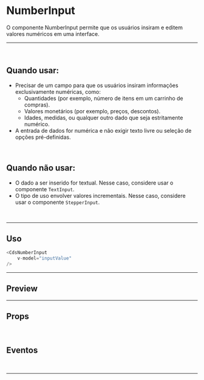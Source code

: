 # NumberInput

O componente NumberInput permite que os usuários insiram e editem valores numéricos em uma interface.

---
<br>

## Quando usar:
- Precisar de um campo para que os usuários insiram informações exclusivamente numéricas, como:
	- Quantidades (por exemplo, número de itens em um carrinho de compras).
	- Valores monetários (por exemplo, preços, descontos).
	- Idades, medidas, ou qualquer outro dado que seja estritamente numérico.
- A entrada de dados for numérica e não exigir texto livre ou seleção de opções pré-definidas.
<br>

## Quando não usar:
- O dado a ser inserido for textual. Nesse caso, considere usar o componente `TextInput`.
- O tipo de uso envolver valores incrementais. Nesse caso, considere usar o componente `StepperInput`.

<br>

---

## Uso

```js
<CdsNumberInput
	v-model="inputValue"
/>
```

---

## Preview

<PreviewBuilder
	:args
	:component="CdsNumberInput"
	:events
/>

---

## Props

<APITable
	name="CdsNumberInput"
	section="props"
/>
<br>

## Eventos

<APITable
	name="CdsNumberInput"
	section="events"
/>
<br>

---


<script setup>
import { ref } from 'vue';
import CdsNumberInput from '@/components/NumberInput.vue';

const events = [
	'update:modelValue',
	'update:unmaskedValue',
	'change',
	'focus',
	'blur',
];

const args = ref({
	money: true,
	label: 'Valor',
	mobile: false,
	disabled: false,
	required: false,
	fluid: false,
	floatingLabel: false,
	lazy: false,
	errorMessage: 'Campo obrigatório',
	state: 'default',
	placeholder: 'Digite algo...',
	mask: null,
	tooltip: '',
	tooltipIcon: 'info-outline',
	linkText: '',
	linkUrl: '',
	supportingText: 'supportingText',
	supportLink: '',
	supportLinkUrl: '',
});
</script>

